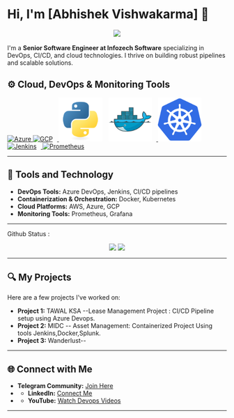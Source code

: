 # Hi, I'm [Abhishek Vishwakarma] 👋 

<p align="center">
  <img src="https://readme-typing-svg.herokuapp.com/?lines=I+💻+Make+Deployment+Easy;I+love+Cloud+and+Devops&center=true&width=500&height=50" />
</p>

I'm a **Senior Software Engineer at Infozech Software** specializing in DevOps, CI/CD, and cloud technologies. I thrive on building robust pipelines and scalable solutions.


## ⚙️ Cloud, DevOps & Monitoring Tools
<p align="left">
  <a href="https://azure.microsoft.com/" target="_blank">
  <img src="https://www.vectorlogo.zone/logos/microsoft_azure/microsoft_azure-icon.svg" alt="Azure" width="100" height="100"/>
</a>
    <a href="https://cloud.google.com/" target="_blank">
  <img src="https://www.vectorlogo.zone/logos/google_cloud/google_cloud-icon.svg" alt="GCP" width="100" height="100" style="margin-right: 10px;" />
</a>
 
  <img src="https://raw.githubusercontent.com/devicons/devicon/master/icons/python/python-original.svg" alt="python" height="100" style="margin-right: 10px;"/>
 <a href="https://www.docker.com/" target="_blank">
  <img src="https://raw.githubusercontent.com/devicons/devicon/master/icons/docker/docker-original.svg" alt="Docker" width="100" height="100" style="margin-right: 10px;" />
</a>
<a href="https://kubernetes.io/" target="_blank">
  <img src="https://raw.githubusercontent.com/devicons/devicon/master/icons/kubernetes/kubernetes-plain.svg" alt="Kubernetes" width="100" height="100" style="margin-right: 10px;"/>
</a>

  <a href="https://www.jenkins.io/" target="_blank">
  <img src="https://www.vectorlogo.zone/logos/jenkins/jenkins-icon.svg" alt="Jenkins" width="100" height="100" style="margin-right: 10px;"/>
</a>
<a href="https://prometheus.io/" target="_blank">
  <img src="https://www.vectorlogo.zone/logos/prometheusio/prometheusio-icon.svg" alt="Prometheus" width="100" height="100" style="margin-right: 10px;"/>
</a>
</p>

---

## 🚀 Tools and Technology
- **DevOps Tools:** Azure DevOps, Jenkins, CI/CD pipelines
- **Containerization & Orchestration:** Docker, Kubernetes
- **Cloud Platforms:** AWS, Azure, GCP
- **Monitoring Tools:** Prometheus, Grafana

---
Github Status :
<p align="center">
  <img src="https://github-readme-stats.vercel.app/api?username=abhivishwa07&show_icons=true&theme=radical" width="48%" />
  <img src="https://github-readme-streak-stats.herokuapp.com?user=abhivishwa07&theme=radical" width="48%" />
</p>

----

## 🔍 My Projects
Here are a few projects I've worked on:
- **Project 1:** TAWAL KSA --Lease Management Project : CI/CD Pipeline setup using Azure Devops.
- **Project 2:** MIDC -- Asset Management: Containerized Project Using tools Jenkins,Docker,Splunk.
- **Project 3:** Wanderlust-- 
---

## 🌐 Connect with Me


- **Telegram Community:** [Join Here](https://t.me/devopsandsredocs)
- - **LinkedIn:** [Connect Me](https://www.linkedin.com/in/abhishek-vishwakarma-b6359b15b/)
- - **YouTube:** [Watch Devops Videos](https://www.youtube.com/@devopswithabhi07)

---
